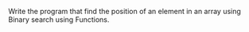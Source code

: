 Write the program that find the position of an element in an array using Binary search using Functions.
